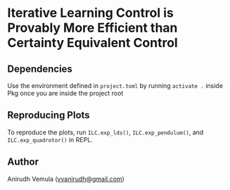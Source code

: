 # Iterative Learning Control is Provably More Efficient than Certainty Equivalent Control

## Dependencies

Use the environment defined in `project.toml` by running `activate .` inside Pkg
once you are inside the project root

## Reproducing Plots

To reproduce the plots, run `ILC.exp_lds()`, `ILC.exp_pendulum()`, and `ILC.exp_quadrotor()` in REPL.

## Author

Anirudh Vemula (vvanirudh@gmail.com)
